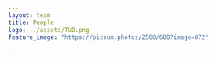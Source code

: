 ```yaml
---
layout: team
title: People
logo: ../assets/TUD.png
feature_image: "https://picsum.photos/2560/600?image=872"

---
```


